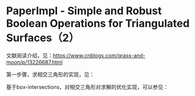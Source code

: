 # PaperImpl - Simple and Robust Boolean Operations for Triangulated Surfaces（2）

文献阅读介绍，见：https://www.cnblogs.com/grass-and-moon/p/13226687.html

第一步骤，求相交三角形的实现，见：

基于box-intersections，对相交三角形对求解的优化实现，可以参见：

